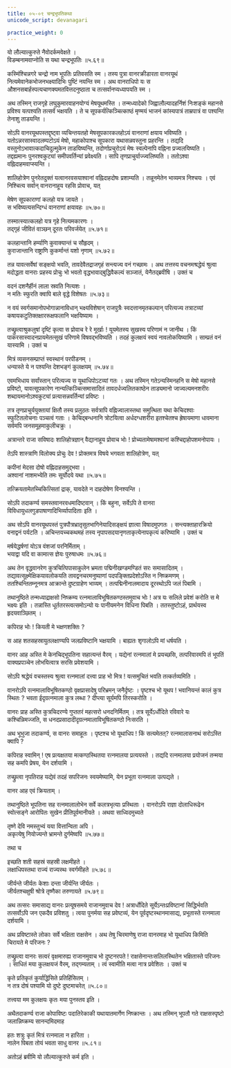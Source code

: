 ```yaml
---
title: ०५-०९ चन्द्रभूपतिकथा
unicode_script: devanagari

practice_weight: 0
---
```


यो लौल्यात्कुरुते नैवोदर्कमवेक्षते ।  
विडम्बनामवाप्नोति स यथा चन्द्रभूपतिः ॥५.६९॥

कस्मिंश्चिन्नगरे चन्द्रो नाम भूपतिः प्रतिवसति स्म । तस्य पुत्रा वानरक्रीडारता वानरयूथं नित्यमेवानेकभोजनभक्ष्यादिभिः पुष्टिं नयन्ति स्म । अथ वानराधिपो यः स औशनसबार्हस्पत्यचाणक्यमतवित्तदनुष्ठाता च तत्सर्वानप्यध्यापयति स्म ।  

अथ तस्मिन् राजगृहे लघुकुमारवाहनयोग्यं मेषयूथमस्ति । तन्मध्यादेको जिह्वालौल्यादहर्निशं निःशङ्कं महानसे प्रविश्य यत्पश्यति तत्सर्वं भक्षयति । ते च सूपकर्यत्किञ्चित्काष्ठं मृण्मयं भाजनं कांस्यपात्रं ताम्रपात्रं वा पश्यन्ति तेनाशु ताडयन्ति ।  

सोऽपि वानरयूथपस्तद्दृष्ट्वा व्यचिन्तयतहो मेषसूपकारकलहोऽयं वानराणां क्षयाय भविष्यति । यतोऽन्नरसास्वादलम्पटोऽयं मेषो, महाकोपाश्च सूपकारा यथासन्नवस्तुना प्रहरन्ति । तद्यदि वस्तुनोऽभावात्कदाचिदुल्मुकेन ताडयिष्यन्ति, तदोर्णाप्रचुरोऽयं मेषः स्वल्पेनापि वह्निना प्रज्वलयिष्यति । तद्दह्यमानः पुनरश्वकुट्यां समीपवर्तिन्यां प्रवेक्ष्यति । सापि तृणप्राचुर्याज्ज्वलिष्यति । ततोऽश्वा वह्निदाहमवाप्स्यन्ति ।  

शालिहोत्रेण पुनरेतदुक्तं यत्वानरवसयाश्वानां वह्निदाहदोषः प्रशाम्यति । तन्नूनमेतेन भाव्यमत्र निश्चयः । एवं निश्चित्य सर्वान् वानरानाहूय रहसि प्रोवाच, यत्

मेषेण सूपकाराणां कलहो यत्र जायते ।  
स भविष्यत्यसन्दिग्धं वानराणां क्षयावहः ॥५.७०॥  

तस्मात्स्यात्कलहो यत्र गृहे नित्यमकारणः ।  
तद्गृहं जीवितं वाञ्छन् दूरतः परिवर्जयेत् ॥५.७१॥  

कलहान्तानि हर्म्याणि कुवाक्यान्तं च सौहृदम् ।  
कुराजान्तानि राष्ट्राणि कुकर्मान्तं यशो नृणाम् ॥५.७२॥

तन्न यावत्सर्वेषां सङ्क्षयो भवति, तावदेवैतद्राजगृहं सन्त्यज्य वनं गच्छामः । अथ तत्तस्य वचनमश्रद्धेयं श्रुत्वा मदोद्धता वानराः प्रहस्य प्रोचुः भो भवतो वृद्धभावाद्बुद्धिवैकल्यं सञ्जातं, येनैतद्ब्रवीषि । उक्तं च

वदनं दशनैर्हीनं लाला स्रवति नित्यशः ।  
न मतिः स्फुरति क्वापि बाले वृद्धे विशेषतः ॥५.७३॥

न वयं स्वर्गसमानोपभोगान्नानाविधान् भक्ष्यविशेषान् राजपुत्रैः स्वदत्तानमृतकल्पान् परित्यज्य तत्राटव्यां कषायकटुतिक्तक्षाररूक्षफलानि भक्षयिष्यामः ।  

तच्छ्रुत्वाश्रुकलुषां दृष्टिं कृत्वा स प्रोवाच रे रे मूर्खाः ! यूयमेतस्य सुखस्य परिणामं न जानीथ । किं पाकरसास्वादनप्रायमेतत्सुखं परिणामे विषवद्भविष्यति । तदहं कुलक्षयं स्वयं नावलोकयिष्यामि । साम्प्रतं वनं यास्यामि । उक्तं च

मित्रं व्यसनसम्प्राप्तं स्वस्थानं परपीडनम् ।  
धन्यास्ते ये न पश्यन्ति देशभङ्गं कुलक्षयम् ॥५.७४॥

एवमभिधाय सर्वांस्तान् परित्यज्य स यूथाधिपोऽटव्यां गतः । अथ तस्मिन् गतेऽन्यस्मिनहनि स मेषो महानसे प्रविष्टो, यावत्सूपकारेण नान्यत्किञ्चित्समासादितं तावदर्धज्वलितकाष्ठेन ताड्यमानो जाज्वल्यमनशरीरः शब्दायमानोऽश्वकुट्यां प्रत्यासन्नवर्तिन्यां प्रविष्टः ।  

तत्र तृणप्राचुर्ययुक्तायां क्षितौ तस्य प्रलुठतः सर्वत्रापि वह्निज्वालास्तथा समुत्थिता यथा केचिदश्वाः स्फुटितलोचनाः पञ्चत्वं गताः । केचिद्बन्धनानि त्रोटयित्वा अर्धदग्धशरीरा इतश्चेतश्च ह्रेषायमाणा धावमाना सर्वमपि जनसमूहमाकुलीचक्रुः ।  

अत्रान्तरे राजा सविषादः शालिहोत्रज्ञान् वैद्यानाहूय प्रोवाच भोः ! प्रोच्यतामेषामश्वानां कश्चिद्दाहोपशमनोपायः ।  

तेऽपि शास्त्राणि विलोक्य प्रोचुः देव ! प्रोक्तमत्र विषये भगवता शालिहोत्रेण, यत्

कपीनां मेदसा दोषो वह्निदाहसमुद्भवा ।  
अश्वानां नाशमभ्येति तमः सूर्योदये यथा ॥५.७५॥

तत्क्रियतामेतच्चिकित्सितां द्राक्, यावदेते न दाहदोषेण विनश्यन्ति ।  

सोऽपि तदाकर्ण्य समस्तवानरवधमादिष्टवान् । किं बहुना, सर्वेऽपि ते वानरा विविधायुधलगुडपाषाणादिभिर्व्यापादिताः इति ।  

अथ सोऽपि वानरयूथपस्तं पुत्रपौत्रभ्रातृसुतभागिनेयादिसङ्क्षयं ज्ञात्वा विषादमुपगतः । सन्त्यक्ताहारक्रियो वनाद्वनं पर्यटति । अचिन्तयच्चकथमहं तस्य नृपापसदयानृणताकृत्येनापकृत्यं करिष्यामि । उक्तं च

मर्षयेद्धर्षणां योऽत्र वंशजां परनिर्मिताम् ।  
भयाद्वा यदि वा कामात्स ज्ञेयः पुरुषाधमः ॥५.७६॥

अथ तेन वृद्धवानरेण कुत्रचित्पिपासाकुलेन भ्रमता पद्मिनीखण्डमण्डितं सरः समासादितम् । तद्यावत्सूक्ष्मेक्षिकयावलोकयति तावद्वनचरमनुष्याणां पदपङ्क्तिप्रदेशोऽस्ति न निष्क्रमणम् । ततश्चिन्तितम्नूनमत्र आक्रान्ते दुष्टग्राहेण भाव्यम् । तत्पद्मिनीनालमादाय दूरस्थोऽपि जलं पिबामि ।  

तथानुष्ठिते तन्मध्याद्राक्षसो निष्क्रम्य रत्नमालाविभूषितकण्ठस्तमुवाच भोः ! अत्र यः सलिले प्रवेशं करोति स मे भक्ष्यः इति । तन्नास्ति धूर्ततरस्त्वत्समोऽन्यो  यः पानीयमनेन विधिना पिबति । ततस्तुष्टोऽहं, प्रार्थयस्व हृदयवाञ्छितम् ।  

कपिराह भोः ! कियती मे भक्षणशक्तिः ?

स आह शतसहस्रायुतलक्षाण्यपि जलप्रविष्टानि भक्षयामि । बाह्यतः शृगालोऽपि मां धर्षयति ।  

वानर आह अस्ति मे केनचिद्भूपतिना सहात्यन्तं वैरम् । यद्येनां रत्नमालां मे प्रयच्छसि, तत्परिवारमपि तं भूपतिं वाक्यप्रपञ्चेन लोभयित्वात्र सरसि प्रवेशयामि ।  

सोऽपि श्रद्धेयं वचस्तस्य श्रुत्वा रत्नमालां दत्त्वा प्राह भो मित्र ! यत्समुचितं भवति तत्कर्तव्यमिति ।  

वानरोऽपि रत्नमालाविभूषितकण्ठो वृक्षप्रासादेषु परिभ्रमन् जनैर्दृष्टः । पृष्टश्च भो यूथप ! भवानियन्तं कालं कुत्र स्थितः ? भवता ईदृग्रत्नमाला कुत्र लब्धा ? दीप्त्या सूर्यमपि तिरस्करोति ।  

वानरः प्राह अस्ति कुत्रचिदरण्ये गुप्ततरं महत्सरो धनदनिर्मितम् । तत्र सूर्येऽर्धोदिते रविवारे यः कश्चिन्निमज्जति, स धनदप्रसादादीदृग्रत्नमालाविभूषितकण्ठो निःसरति ।  

अथ भूभुजा तदाकर्ण्य, स वानरः समाहूतः । पृष्टश्च भो यूथाधिप ! किं सत्यमेतत्? रत्नमालासनाथं सरोऽस्ति क्वापि ?

कपिराह स्वामिन् ! एष प्रत्यक्षतया मत्कण्ठस्थितया रत्नमालया प्रत्ययस्ते । तद्यदि रत्नमालया प्रयोजनं तन्मया सह कमपि प्रेषय, येन दर्शयामि ।  

तच्छ्रुत्वा नृपतिराह यद्येवं तदहं सपरिजनः स्वयमेष्यामि, येन प्रभूता रत्नमाला उत्पद्यते ।  

वानर आह एवं क्रियताम् ।  

तथानुष्ठिते भूपतिना सह रत्नमालालोभेन सर्वे कलत्रभृत्याः प्रस्थिताः । वानरोऽपि राज्ञा दोलाधिरूढेन स्वोत्सङ्गे आरोपितः सुखेन प्रीतिपूर्वमानीयते । अथवा साध्विदमुच्यते

तृष्णे देवि नमस्तुभ्यं यया वित्तान्विता अपि ।  
अकृत्येषु नियोज्यन्ते भ्रामन्ते दुर्गमेष्वपि ॥५.७७॥

तथा च

इच्छति शती सहस्रं सहस्री लक्षमीहते ।  
लक्षाधिपस्तथा राज्यं राज्यस्थः स्वर्गमीहते ॥५.७८॥  

जीर्यन्ते जीर्यतः केशाः दन्ता जीर्यन्ति जीर्यतः ।  
जीर्यतश्चक्षुषी श्रोत्रे तृष्णैका तरुणायते ॥५.७९॥

अथ तत्सरः समासाद्य वानरः प्रत्यूषसमये राजानमुवाच देव ! अत्रार्धोदिते सूर्येऽन्तःप्रविष्टानां सिद्धिर्भवति तत्सर्वोऽपि जन एकदैव प्रविशतु । त्वया पुनर्मया सह प्रवेष्टव्यं, येन पूर्वदृष्टस्थानमासाद्य, प्रभूतास्ते रत्नमाला दर्शयामि ।  

अथ प्रविष्टास्ते लोकाः सर्वे भक्षिता राक्षसेन । अथ तेषु चिरमाणेषु राजा वानरमाह भो यूथाधिप किमिति चिरायते मे परिजनः ?

तच्छ्रुत्वा वानरः सत्वरं वृक्षमारुह्य राजानमुवाच भो दुष्टनरपते ! राक्षसेनान्तःसलिलस्थितेन भक्षितास्ते परिजनः । साधितं मया कुलक्षयजं वैरम्, तद्गम्यताम् । त्वं स्वामीति मत्वा नात्र प्रवेशितः । उक्तं च

कृते प्रतिकृतं कुर्याद्धिंसिते प्रतिहिंसितम् ।  
न तत्र दोषं पश्यामि यो दुष्टे दुष्टमाचरेत् ॥५.८०॥

तत्त्वया मम कुलक्षयः कृतः मया पुनस्तव इति ।  

अथैतदाकर्ण्य राजा कोपाविष्टः पदातिरेकाकी यथायातमार्गेण निष्क्रान्तः । अथ तस्मिन् भूपतौ गते राक्षसस्पृष्टो जलान्निष्क्रम्य सानन्दमिदमाह

हतः शत्रुः कृतं मित्रं रत्नमाला न हारिता ।  
नालेन पिबता तोयं भवता साधु वानर ॥५.८१॥

अतोऽहं ब्रवीमि यो लौल्यात्कुरुते कर्म इति ।  
